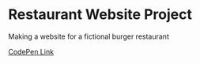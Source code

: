 # Restaurant Website Project

Making a website for a fictional burger restaurant

[CodePen Link](https://codepen.io/timothydharris/full/qBXaVQr)